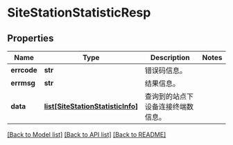 # SiteStationStatisticResp

## Properties
Name | Type | Description | Notes
------------ | ------------- | ------------- | -------------
**errcode** | **str** | 错误码信息。 | 
**errmsg** | **str** | 结果信息。 | 
**data** | [**list[SiteStationStatisticInfo]**](SiteStationStatisticInfo.md) | 查询到的站点下设备连接终端数信息。 | 

[[Back to Model list]](../README.md#documentation-for-models) [[Back to API list]](../README.md#documentation-for-api-endpoints) [[Back to README]](../README.md)


